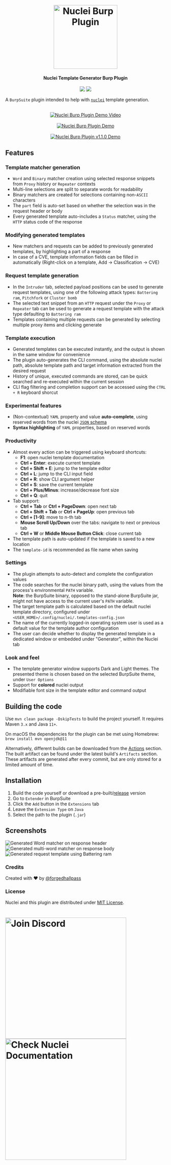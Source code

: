 <h1 align="center">
  <br>
  <a href="https://nuclei.projectdiscovery.io"><img src="static/nuclei-logo.png" width="200px" alt="Nuclei Burp Plugin"></a>
</h1>

<h4 align="center">Nuclei Template Generator Burp Plugin</h4>

<p align="center">
  <a href="https://discord.gg/projectdiscovery"><img src="https://img.shields.io/discord/695645237418131507.svg?logo=discord"></a>
  <a href="https://twitter.com/pdnuclei"><img src="https://img.shields.io/twitter/follow/pdnuclei.svg?logo=twitter"></a>
</p>

<p align="center">

A `BurpSuite` plugin intended to help with [`nuclei`](https://github.com/projectdiscovery/nuclei) template generation.

</p>

<div align="center">
  <br/>
  <a href="https://www.youtube.com/watch?v=PMHCnaU7dfo" target="_blank"><img src="static/video_thumbnail.png" alt="Nuclei Burp Plugin Demo Video"></a>  
  <br/><br/>
  <a href="https://nuclei.projectdiscovery.io" target="_blank"><img src="static/demo.gif" alt="Nuclei Burp Plugin Demo"></a>
  <br/><br/>
  <a href="https://nuclei.projectdiscovery.io" target="_blank"><img src="static/v1_1_0-demo.gif" alt="Nuclei Burp Plugin v1.1.0 Demo"></a>
</div>

## Features

### Template matcher generation

* `Word` and `Binary` matcher creation using selected response snippets from `Proxy` history or `Repeater` contexts
* Multi-line selections are split to separate words for readability
* Binary matchers are created for selections containing non-`ASCII` characters
* The `part` field is auto-set based on whether the selection was in the request header or body
* Every generated template auto-includes a `Status` matcher, using the `HTTP` status code of the response

### Modifying generated templates
* New matchers and requests can be added to previously generated templates, by highlighting a part of a response
* In case of a CVE, template information fields can be filled in automatically (Right-click on a template, Add → Classification → CVE)

### Request template generation

* In the `Intruder` tab, selected payload positions can be used to generate request templates, using one of the following attack types: `Battering ram`, `Pitchfork` or `Cluster bomb`
* The selected text snippet from an `HTTP` request under the `Proxy` or `Repeater` tab can be used to generate a request template with the attack type defaulting to `Battering ram`
* Templates containing multiple requests can be generated by selecting multiple proxy items and clicking generate

### Template execution

* Generated templates can be executed instantly, and the output is shown in the same window for convenience
* The plugin auto-generates the CLI command, using the absolute nuclei path, absolute template path and target information extracted from the desired request
* History of unique, executed commands are stored, can be quick searched and re-executed within the current session
* CLI flag filtering and completion support can be accessed using the `CTRL + R` keyboard shorcut 

### Experimental features

* (Non-contextual) `YAML` property and value **auto-complete**, using reserved words from the nuclei [`JSON` schema](https://github.com/projectdiscovery/nuclei/blob/master/nuclei-jsonschema.json)
* **Syntax highlighting** of `YAML` properties, based on reserved words

### Productivity

* Almost every action can be triggered using keyboard shortcuts:
    * **F1**: open nuclei template documentation
    * **Ctrl + Enter**: execute current template
    * **Ctrl + Shift + E**: jump to the template editor
    * **Ctrl + L**: jump to the CLI input field
    * **Ctrl + R**: show CLI argument helper
    * **Ctrl + S**: save the current template
    * **Ctrl + Plus/Minus**: increase/decrease font size
    * **Ctrl + Q**: quit
* Tab support:
    * **Ctrl + Tab** or **Ctrl + PageDown**: open next tab
    * **Ctrl + Shift + Tab** or **Ctrl + PageUp**: open previous tab
    * **Ctrl + [1-9]**: move to n-th tab
    * **Mouse Scroll Up/Down** over the tabs: navigate to next or previous tab
    * **Ctrl + W** or **Middle Mouse Button Click**: close current tab
* The template path is auto-updated if the template is saved to a new location
* The `template-id` is recommended as file name when saving

### Settings

* The plugin attempts to auto-detect and complete the configuration values
* The code searches for the nuclei binary path, using the values from the process's environmental `PATH` variable.  
  **Note**: the BurpSuite binary, opposed to the stand-alone BurpSuite jar, might not have access to
  the current user's `PATH` variable.
* The target template path is calculated based on the default nuclei template directory, configured under `<USER_HOME>/.config/nuclei/.templates-config.json`
* The name of the currently logged-in operating system user is used as a default value for the template author configuration
* The user can decide whether to display the generated template in a dedicated window or embedded under "Generator", within the Nuclei tab

### Look and feel

* The template generator window supports Dark and Light themes. The presented theme is chosen based on the selected BurpSuite theme, under `User Options`
* Support for **colored** nuclei output
* Modifiable font size in the template editor and command output

## Building the code

Use `mvn clean package -DskipTests` to build the project yourself. It requires Maven `3.x` and Java `11+`.

On macOS the dependencies for the plugin can be met using Homebrew: `brew install mvn openjdk@11`

Alternatively, different builds can be downloaded from the [Actions](https://github.com/projectdiscovery/nuclei-burp-plugin/actions) section. The built artifact can be found under the latest build's `Artifacts`
section. These artifacts are generated after every commit, but are only stored for a limited amount of time.

## Installation

1. Build the code yourself or download a pre-built/[release](https://github.com/projectdiscovery/nuclei-burp-plugin/releases) version
2. Go to `Extender` in BurpSuite
3. Click the `Add` button in the `Extensions` tab
4. Leave the `Extension Type` on `Java`
5. Select the path to the plugin (`.jar`)

## Screenshots

![Generated Word matcher on response header](static/generated_header_word_matcher_template.png "Generated Word matcher on response header")
![Generated multi-word matcher on response body](static/generated_body_multi_word_matcher_template.png "Generated multi-word matcher on response body")
![Generated request template using Battering ram](static/generated_batteringram_request_template.png "Generated request template using Battering ram")

### Credits

Created with ❤️ by [@forgedhallpass](https://github.com/forgedhallpass)

### License

Nuclei and this plugin are distributed under [MIT License](LICENSE).

<h1 align="left">
  <a href="https://discord.gg/projectdiscovery"><img src="static/join-discord.png" width="380" alt="Join Discord"></a> <a href="https://nuclei.projectdiscovery.io"><img src="static/check-nuclei-documentation.png" width="380" alt="Check Nuclei Documentation"></a>
</h1>
